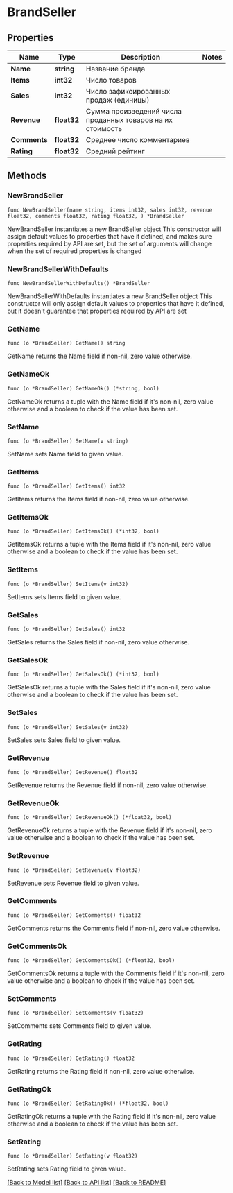# BrandSeller

## Properties

Name | Type | Description | Notes
------------ | ------------- | ------------- | -------------
**Name** | **string** | Название бренда | 
**Items** | **int32** | Число товаров | 
**Sales** | **int32** | Число зафиксированных продаж (единицы) | 
**Revenue** | **float32** | Сумма произведений числа проданных товаров на их стоимость | 
**Comments** | **float32** | Среднее число комментариев | 
**Rating** | **float32** | Средний рейтинг | 

## Methods

### NewBrandSeller

`func NewBrandSeller(name string, items int32, sales int32, revenue float32, comments float32, rating float32, ) *BrandSeller`

NewBrandSeller instantiates a new BrandSeller object
This constructor will assign default values to properties that have it defined,
and makes sure properties required by API are set, but the set of arguments
will change when the set of required properties is changed

### NewBrandSellerWithDefaults

`func NewBrandSellerWithDefaults() *BrandSeller`

NewBrandSellerWithDefaults instantiates a new BrandSeller object
This constructor will only assign default values to properties that have it defined,
but it doesn't guarantee that properties required by API are set

### GetName

`func (o *BrandSeller) GetName() string`

GetName returns the Name field if non-nil, zero value otherwise.

### GetNameOk

`func (o *BrandSeller) GetNameOk() (*string, bool)`

GetNameOk returns a tuple with the Name field if it's non-nil, zero value otherwise
and a boolean to check if the value has been set.

### SetName

`func (o *BrandSeller) SetName(v string)`

SetName sets Name field to given value.


### GetItems

`func (o *BrandSeller) GetItems() int32`

GetItems returns the Items field if non-nil, zero value otherwise.

### GetItemsOk

`func (o *BrandSeller) GetItemsOk() (*int32, bool)`

GetItemsOk returns a tuple with the Items field if it's non-nil, zero value otherwise
and a boolean to check if the value has been set.

### SetItems

`func (o *BrandSeller) SetItems(v int32)`

SetItems sets Items field to given value.


### GetSales

`func (o *BrandSeller) GetSales() int32`

GetSales returns the Sales field if non-nil, zero value otherwise.

### GetSalesOk

`func (o *BrandSeller) GetSalesOk() (*int32, bool)`

GetSalesOk returns a tuple with the Sales field if it's non-nil, zero value otherwise
and a boolean to check if the value has been set.

### SetSales

`func (o *BrandSeller) SetSales(v int32)`

SetSales sets Sales field to given value.


### GetRevenue

`func (o *BrandSeller) GetRevenue() float32`

GetRevenue returns the Revenue field if non-nil, zero value otherwise.

### GetRevenueOk

`func (o *BrandSeller) GetRevenueOk() (*float32, bool)`

GetRevenueOk returns a tuple with the Revenue field if it's non-nil, zero value otherwise
and a boolean to check if the value has been set.

### SetRevenue

`func (o *BrandSeller) SetRevenue(v float32)`

SetRevenue sets Revenue field to given value.


### GetComments

`func (o *BrandSeller) GetComments() float32`

GetComments returns the Comments field if non-nil, zero value otherwise.

### GetCommentsOk

`func (o *BrandSeller) GetCommentsOk() (*float32, bool)`

GetCommentsOk returns a tuple with the Comments field if it's non-nil, zero value otherwise
and a boolean to check if the value has been set.

### SetComments

`func (o *BrandSeller) SetComments(v float32)`

SetComments sets Comments field to given value.


### GetRating

`func (o *BrandSeller) GetRating() float32`

GetRating returns the Rating field if non-nil, zero value otherwise.

### GetRatingOk

`func (o *BrandSeller) GetRatingOk() (*float32, bool)`

GetRatingOk returns a tuple with the Rating field if it's non-nil, zero value otherwise
and a boolean to check if the value has been set.

### SetRating

`func (o *BrandSeller) SetRating(v float32)`

SetRating sets Rating field to given value.



[[Back to Model list]](../README.md#documentation-for-models) [[Back to API list]](../README.md#documentation-for-api-endpoints) [[Back to README]](../README.md)


